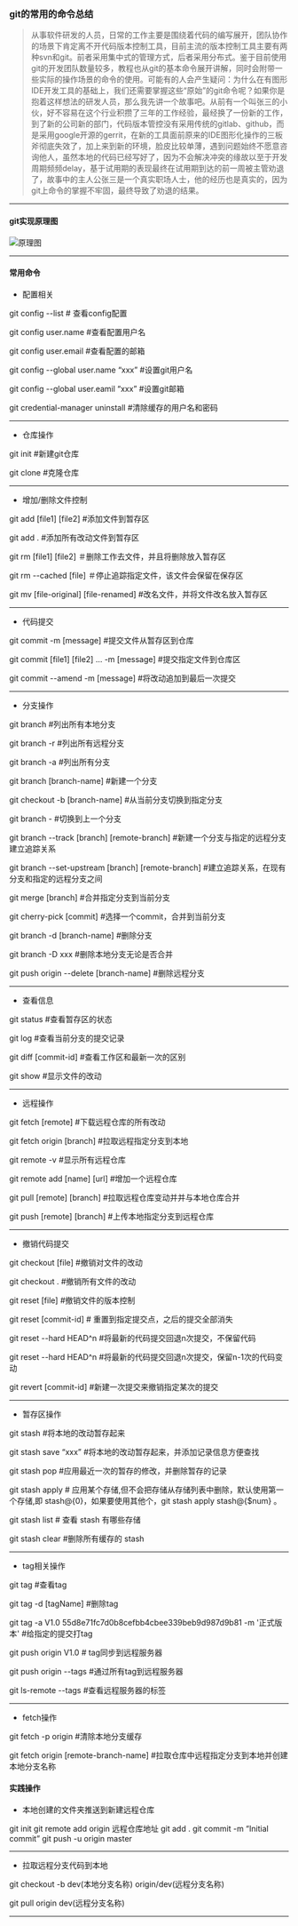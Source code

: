 ### git的常用的命令总结

> 从事软件研发的人员，日常的工作主要是围绕着代码的编写展开，团队协作的场景下肯定离不开代码版本控制工具，目前主流的版本控制工具主要有两种svn和git。前者采用集中式的管理方式，后者采用分布式。鉴于目前使用git的开发团队数量较多，教程也从git的基本命令展开讲解，同时会附带一些实际的操作场景的命令的使用。可能有的人会产生疑问：为什么在有图形IDE开发工具的基础上，我们还需要掌握这些“原始”的git命令呢？如果你是抱着这样想法的研发人员，那么我先讲一个故事吧。从前有一个叫张三的小伙，好不容易在这个行业积攒了三年的工作经验，最经换了一份新的工作，到了新的公司新的部门，代码版本管控没有采用传统的gitlab、github，而是采用google开源的gerrit，在新的工具面前原来的IDE图形化操作的三板斧彻底失效了，加上来到新的环境，脸皮比较单薄，遇到问题始终不愿意咨询他人，虽然本地的代码已经写好了，因为不会解决冲突的缘故以至于开发周期频频delay，基于试用期的表现最终在试用期到达的前一周被主管劝退了，故事中的主人公张三是一个真实职场人士，他的经历也是真实的，因为git上命令的掌握不牢固，最终导致了劝退的结果。

---

####  git实现原理图

![原理图](https://img-blog.csdnimg.cn/img_convert/7c1a27e6ca241fbc2344af03843728c4.png)

---

#### 常用命令

- 配置相关

git config --list # 查看config配置

git config user.name #查看配置用户名

git config user.email #查看配置的邮箱

git config --global user.name “xxx” #设置git用户名

git config --global user.eamil “xxx” #设置git邮箱

git credential-manager uninstall #清除缓存的用户名和密码

---

- 仓库操作

git init #新建git仓库

git clone #克隆仓库

---

- 增加/删除文件控制

git add [file1] [file2] #添加文件到暂存区

git add . #添加所有改动文件到暂存区

git rm [file1] [file2] ＃删除工作去文件，并且将删除放入暂存区

git rm --cached [file] ＃停止追踪指定文件，该文件会保留在保存区

git mv [file-original] [file-renamed] #改名文件，并将文件改名放入暂存区

---

- 代码提交

git commit -m [message] #提交文件从暂存区到仓库

git commit [file1] [file2] … -m [message] #提交指定文件到仓库区

git commit --amend -m [message]  #将改动追加到最后一次提交

---

- 分支操作

git branch #列出所有本地分支

git branch -r #列出所有远程分支

git branch -a #列出所有分支

git branch [branch-name] #新建一个分支

git checkout  -b  [branch-name] #从当前分支切换到指定分支

git branch - #切换到上一个分支

git branch --track [branch] [remote-branch] #新建一个分支与指定的远程分支建立追踪关系

git branch --set-upstream [branch] [remote-branch] #建立追踪关系，在现有分支和指定的远程分支之间

git merge [branch] #合并指定分支到当前分支

git cherry-pick [commit] #选择一个commit，合并到当前分支

git branch -d [branch-name] #删除分支

git branch -D xxx  #删除本地分支无论是否合并

git push origin --delete [branch-name] #删除远程分支

---

- 查看信息

git status #查看暂存区的状态

git log #查看当前分支的提交记录

git diff [commit-id] #查看工作区和最新一次的区别

git show #显示文件的改动

---

- 远程操作

git fetch [remote] #下载远程仓库的所有改动

git fetch origin [branch] #拉取远程指定分支到本地

git remote -v #显示所有远程仓库

git remote add [name] [url] #增加一个远程仓库

git pull [remote] [branch] #拉取远程仓库变动并并与本地仓库合并

git push [remote] [branch] #上传本地指定分支到远程仓库

---

- 撤销代码提交

git checkout [file] #撤销对文件的改动

git checkout . #撤销所有文件的改动

git reset [file] #撤销文件的版本控制

git reset [commit-id] # 重置到指定提交点，之后的提交全部消失

git reset --hard HEAD^n #将最新的代码提交回退n次提交，不保留代码

git reset --hard HEAD^n #将最新的代码提交回退n次提交，保留n-1次的代码变动

git revert [commit-id] #新建一次提交来撤销指定某次的提交

---

- 暂存区操作

git stash #将本地的改动暂存起来

git stash save “xxx” #将本地的改动暂存起来，并添加记录信息方便查找

git stash pop #应用最近一次的暂存的修改，并删除暂存的记录

git stash apply # 应用某个存储,但不会把存储从存储列表中删除，默认使用第一个存储,即 stash@{0}，如果要使用其他个，git stash apply stash@{$num} 。

git stash list # 查看 stash 有哪些存储

git stash clear #删除所有缓存的 stash

---

- tag相关操作

git tag  #查看tag

git tag -d [tagName]   #删除tag

git tag -a V1.0 55d8e71fc7d0b8cefbb4cbee339beb9d987d9b81 -m '正式版本'  #给指定的提交打tag

git push origin V1.0  # tag同步到远程服务器

git push origin --tags  #通过所有tag到远程服务器

git ls-remote --tags  #查看远程服务器的标签

---

- fetch操作

git fetch -p origin  #清除本地分支缓存

git fetch origin [remote-branch-name]  #拉取仓库中远程指定分支到本地并创建本地分支名称


#### 实践操作

- 本地创建的文件夹推送到新建远程仓库

git init
git remote add origin 远程仓库地址
git add .
git commit -m “Initial commit”
git push -u origin master

---

- 拉取远程分支代码到本地

git checkout -b dev(本地分支名称) origin/dev(远程分支名称)

git pull origin dev(远程分支名称)

---
